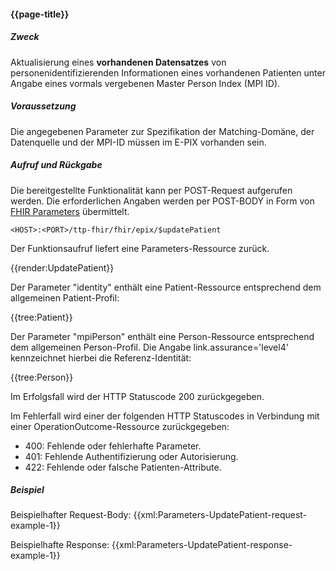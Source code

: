 #### {{page-title}}

##### **Zweck**
Aktualisierung eines **vorhandenen Datensatzes** von personenidentifizierenden Informationen eines vorhandenen Patienten unter Angabe eines vormals vergebenen Master Person Index (MPI ID).

##### **Voraussetzung**
Die angegebenen Parameter zur Spezifikation der Matching-Domäne, der Datenquelle und der MPI-ID müssen im E-PIX vorhanden sein.

##### **Aufruf und Rückgabe**
Die bereitgestellte Funktionalität kann per POST-Request aufgerufen werden. Die erforderlichen Angaben werden per POST-BODY in Form von [FHIR Parameters](https://www.hl7.org/fhir/parameters.html) übermittelt.

`<HOST>:<PORT>/ttp-fhir/fhir/epix/$updatePatient`

Der Funktionsaufruf liefert eine Parameters-Ressource zurück.

{{render:UpdatePatient}}

Der Parameter "identity" enthält eine Patient-Ressource entsprechend dem allgemeinen Patient-Profil:

{{tree:Patient}}

Der Parameter "mpiPerson" enthält eine Person-Ressource entsprechend dem allgemeinen Person-Profil. Die Angabe link.assurance='level4' kennzeichnet hierbei die Referenz-Identität:

{{tree:Person}}

Im Erfolgsfall wird der HTTP Statuscode 200 zurückgegeben.

Im Fehlerfall wird einer der folgenden HTTP Statuscodes in Verbindung mit einer OperationOutcome-Ressource zurückgegeben:

* 400: Fehlende oder fehlerhafte Parameter.
* 401: Fehlende Authentifizierung oder Autorisierung.
* 422: Fehlende oder falsche Patienten-Attribute.


##### **Beispiel**
Beispielhafter Request-Body:
{{xml:Parameters-UpdatePatient-request-example-1}}

Beispielhafte Response:
{{xml:Parameters-UpdatePatient-response-example-1}}
